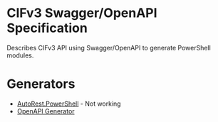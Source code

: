 # CIFv3 Swagger/OpenAPI Specification
Describes CIFv3 API using Swagger/OpenAPI to generate PowerShell modules.

# Generators
- [AutoRest.PowerShell](https://github.com/dindoliboon/cifv3-sdk-ps/tree/master/autorest.powershell) - Not working
- [OpenAPI Generator](https://github.com/dindoliboon/cifv3-sdk-ps/tree/master/openapi-generator-cli)
